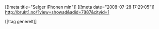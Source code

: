 [[!meta  title="Selger iPhonen min"]]
[[!meta  date="2008-07-28 17:29:05"]]
<a href="http://brukt1.no/?view=showad&adid=7887&cityid=1">http://brukt1.no/?view=showad&adid=7887&cityid=1</a>

[[!tag  generelt]]